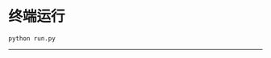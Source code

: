 # 终端运行

```shell
python run.py
```
****************************************************************************************************************************************************************************************************************************************************************************************************************************************************************************************************************************************